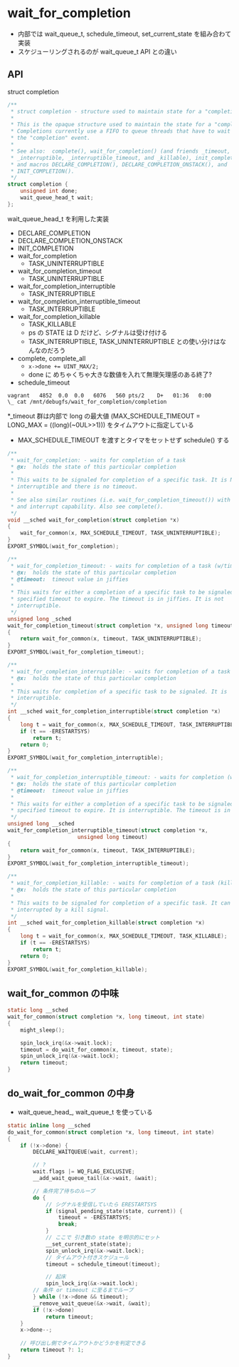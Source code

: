 # wait_for_completion

 * 内部では wait_queue_t, schedule_timeout, set_current_state を組み合わて実装
 * スケジューリングされるのが wait_queue_t API との違い

## API

struct completion

```c
/**
 * struct completion - structure used to maintain state for a "completion"
 *
 * This is the opaque structure used to maintain the state for a "completion".
 * Completions currently use a FIFO to queue threads that have to wait for
 * the "completion" event.
 *
 * See also:  complete(), wait_for_completion() (and friends _timeout,
 * _interruptible, _interruptible_timeout, and _killable), init_completion(),
 * and macros DECLARE_COMPLETION(), DECLARE_COMPLETION_ONSTACK(), and
 * INIT_COMPLETION().
 */
struct completion {
	unsigned int done;
	wait_queue_head_t wait;
};
```

wait_queue_head_t を利用した実装

 * DECLARE_COMPLETION
 * DECLARE_COMPLETION_ONSTACK
 * INIT_COMPLETION
 * wait_for_completion
   * TASK_UNINTERRUPTIBLE
 * wait_for_completion_timeout
   * TASK_UNINTERRUPTIBLE
 * wait_for_completion_interruptible
   * TASK_INTERRUPTIBLE
 * wait_for_completion_interruptible_timeout
   * TASK_INTERRUPTIBLE
 * wait_for_completion_killable
   * TASK_KILLABLE
   * ps の STATE は D だけど、シグナルは受け付ける
   * TASK_INTERRUPTIBLE, TASK_UNINTERRUPTIBLE との使い分けはなんなのだろう
 * complete, complete_all
   * `x->done += UINT_MAX/2;`
   * done に めちゃくちゃ大きな数値を入れて無理矢理感のある終了?
 * schedule_timeout

```
vagrant   4852  0.0  0.0   6076   560 pts/2    D+   01:36   0:00              \_ cat /mnt/debugfs/wait_for_completion/completion
```

 *_timeout 群は内部で long の最大値 (MAX_SCHEDULE_TIMEOUT = LONG_MAX = ((long)(~0UL>>1))) をタイムアウトに指定している
   * MAX_SCHEDULE_TIMEOUT を渡すとタイマをセットせず schedule() する

```c
/**
 * wait_for_completion: - waits for completion of a task
 * @x:  holds the state of this particular completion
 *
 * This waits to be signaled for completion of a specific task. It is NOT
 * interruptible and there is no timeout.
 *
 * See also similar routines (i.e. wait_for_completion_timeout()) with timeout
 * and interrupt capability. Also see complete().
 */
void __sched wait_for_completion(struct completion *x)
{
	wait_for_common(x, MAX_SCHEDULE_TIMEOUT, TASK_UNINTERRUPTIBLE);
}
EXPORT_SYMBOL(wait_for_completion);

/**
 * wait_for_completion_timeout: - waits for completion of a task (w/timeout)
 * @x:  holds the state of this particular completion
 * @timeout:  timeout value in jiffies
 *
 * This waits for either a completion of a specific task to be signaled or for a
 * specified timeout to expire. The timeout is in jiffies. It is not
 * interruptible.
 */
unsigned long _sched
wait_for_completion_timeout(struct completion *x, unsigned long timeout)
{
	return wait_for_common(x, timeout, TASK_UNINTERRUPTIBLE);
}
EXPORT_SYMBOL(wait_for_completion_timeout);

/**
 * wait_for_completion_interruptible: - waits for completion of a task (w/intr)
 * @x:  holds the state of this particular completion
 *
 * This waits for completion of a specific task to be signaled. It is
 * interruptible.
 */
int __sched wait_for_completion_interruptible(struct completion *x)
{
	long t = wait_for_common(x, MAX_SCHEDULE_TIMEOUT, TASK_INTERRUPTIBLE);
	if (t == -ERESTARTSYS)
		return t;
	return 0;
}
EXPORT_SYMBOL(wait_for_completion_interruptible);

/**
 * wait_for_completion_interruptible_timeout: - waits for completion (w/(to,intr))
 * @x:  holds the state of this particular completion
 * @timeout:  timeout value in jiffies
 *
 * This waits for either a completion of a specific task to be signaled or for a
 * specified timeout to expire. It is interruptible. The timeout is in jiffies.
 */
unsigned long __sched
wait_for_completion_interruptible_timeout(struct completion *x,
					  unsigned long timeout)
{
	return wait_for_common(x, timeout, TASK_INTERRUPTIBLE);
}
EXPORT_SYMBOL(wait_for_completion_interruptible_timeout);

/**
 * wait_for_completion_killable: - waits for completion of a task (killable)
 * @x:  holds the state of this particular completion
 *
 * This waits to be signaled for completion of a specific task. It can be
 * interrupted by a kill signal.
 */
int __sched wait_for_completion_killable(struct completion *x)
{
	long t = wait_for_common(x, MAX_SCHEDULE_TIMEOUT, TASK_KILLABLE);
	if (t == -ERESTARTSYS)
		return t;
	return 0;
}
EXPORT_SYMBOL(wait_for_completion_killable);
```

## wait_for_common の中味

```c
static long __sched
wait_for_common(struct completion *x, long timeout, int state)
{
	might_sleep();

	spin_lock_irq(&x->wait.lock);
	timeout = do_wait_for_common(x, timeout, state);
	spin_unlock_irq(&x->wait.lock);
	return timeout;
}
```

## do_wait_for_common の中身

 * wait_queue_head_, wait_queue_t を使っている

```c
static inline long __sched
do_wait_for_common(struct completion *x, long timeout, int state)
{
	if (!x->done) {
		DECLARE_WAITQUEUE(wait, current);

        // ? 
		wait.flags |= WQ_FLAG_EXCLUSIVE;
		__add_wait_queue_tail(&x->wait, &wait);

        // 条件完了待ちのループ
		do {
            // シグナルを受信していたら ERESTARTSYS
			if (signal_pending_state(state, current)) {
				timeout = -ERESTARTSYS;
				break;
			}
            // ここで 引き数の state を明示的にセット
			__set_current_state(state);
			spin_unlock_irq(&x->wait.lock);
            // タイムアウト付きスケジュール
			timeout = schedule_timeout(timeout);

            // 起床
			spin_lock_irq(&x->wait.lock);
        // 条件 or timeout に至るまでループ
		} while (!x->done && timeout);
		__remove_wait_queue(&x->wait, &wait);
		if (!x->done)
			return timeout;
	}
	x->done--;
    
    // 呼び出し側でタイムアウトかどうかを判定できる
	return timeout ?: 1;
}
```